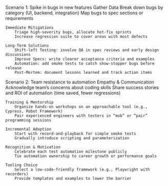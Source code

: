 Scenario 1: Spike in bugs in new features
    Gather Data
        Break down bugs by category (UI, backend, integration)
        Map bugs to spec sections or requirements

    Immediate Mitigations
        Triage high-severity bugs, allocate hot-fix sprints
        Increase regression suite to cover areas with most defects

    Long-Term Solutions
        Shift-left Testing: involve QA in spec reviews and early design discussions
        Improve Specs: write clearer acceptance criteria and examples
        Automation: add smoke tests to catch show-stopper bugs before release
        Post-Mortem: document lessons learned and track action items


Scenario 2: Team resistance to automation
    Empathy & Communication
        Acknowledge team’s concerns about coding skills
        Share success stories and ROI of automation (time saved, fewer regressions)

    Training & Mentorship
        Organize hands-on workshops on an approachable tool (e.g., Cypress, Robot Framework)
        Pair experienced engineers with testers in “mob” or “pair” programming sessions

    Incremental Adoption
        Start with record-and-playback for simple smoke tests
        Gradually introduce scripting and parameterization

    Recognition & Motivation
        Celebrate each test automation milestone publicly
        Tie automation ownership to career growth or performance goals

    Tooling Choice
        Select a low-code-friendly framework (e.g., Playwright with recorders)
        Provide templates and examples to lower the barrier
